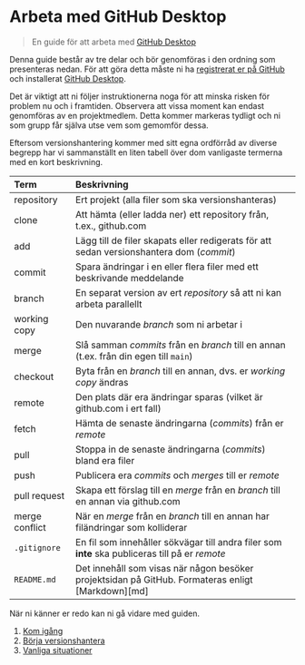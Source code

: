 # Arbeta med GitHub Desktop

> En guide för att arbeta med [GitHub Desktop](https://desktop.github.com)

Denna guide består av tre delar och bör genomföras i den ordning som presenteras
nedan. För att göra detta måste ni ha [registrerat er på GitHub](https://github.com/join) och installerat [GitHub Desktop](https://desktop.github.com).

Det är viktigt att ni följer instruktionerna noga för att minska risken för
problem nu och i framtiden. Observera att vissa moment kan endast genomföras av
en projektmedlem. Detta kommer markeras tydligt och ni som grupp får själva utse
vem som gemomför dessa.

Eftersom versionshantering kommer med sitt egna ordförråd av diverse begrepp har
vi sammanställt en liten tabell över dom vanligaste termerna med en kort
beskrivning.

| Term           | Beskrivning                                                                                       |
|:---------------|:--------------------------------------------------------------------------------------------------|
| repository     | Ert projekt (alla filer som ska versionshanteras)                                                 |
| clone          | Att hämta (eller ladda ner) ett repository från, t.ex., github.com                                |
| add            | Lägg till de filer skapats eller redigerats för att sedan versionshantera dom (*commit*)          |
| commit         | Spara ändringar i en eller flera filer med ett beskrivande meddelande                             |
| branch         | En separat version av ert *repository* så att ni kan arbeta parallellt                            |
| working copy   | Den nuvarande *branch* som ni arbetar i                                                           |
| merge          | Slå samman *commits* från en *branch* till en annan (t.ex. från din egen till `main`)             |
| checkout       | Byta från en *branch* till en annan, dvs. er *working copy* ändras                                |
| remote         | Den plats där era ändringar sparas (vilket är github.com i ert fall)                              |
| fetch          | Hämta de senaste ändringarna (*commits*) från er *remote*                                         |
| pull           | Stoppa in de senaste ändringarna (*commits*) bland era filer                                      |
| push           | Publicera era *commits* och *merges* till er *remote*                                             |
| pull request   | Skapa ett förslag till en *merge* från en *branch* till en annan via github.com                   |
| merge conflict | När en *merge* från en *branch* till en annan har filändringar som kolliderar                     |
| `.gitignore`   | En fil som innehåller sökvägar till andra filer som **inte** ska publiceras till på er *remote*   |
| `README.md`    | Det innehåll som visas när någon besöker projektsidan på GitHub. Formateras enligt [Markdown][md] |

När ni känner er redo kan ni gå vidare med guiden.

1. [Kom igång](getting-started.md)
2. [Börja versionshantera](how-to-version-control.md)
3. [Vanliga situationer](common-situations.md)
